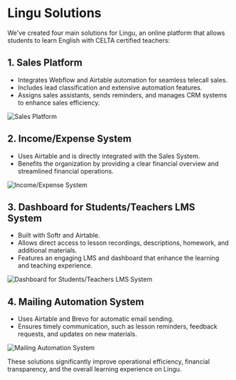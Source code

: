 # Lingu Solutions

We've created four main solutions for Lingu, an online platform that allows students to learn English with CELTA certified teachers:

## 1. Sales Platform

- Integrates Webflow and Airtable automation for seamless telecall sales.
- Includes lead classification and extensive automation features.
- Assigns sales assistants, sends reminders, and manages CRM systems to enhance sales efficiency.

![Sales Platform](/images/lingu-home.png)

## 2. Income/Expense System

- Uses Airtable and is directly integrated with the Sales System.
- Benefits the organization by providing a clear financial overview and streamlined financial operations.

![Income/Expense System](/images/lingu-dashboard-2.png)

## 3. Dashboard for Students/Teachers LMS System

- Built with Softr and Airtable.
- Allows direct access to lesson recordings, descriptions, homework, and additional materials.
- Features an engaging LMS and dashboard that enhance the learning and teaching experience.

![Dashboard for Students/Teachers LMS System](/images/lingu-admin-panel.png)

## 4. Mailing Automation System

- Uses Airtable and Brevo for automatic email sending.
- Ensures timely communication, such as lesson reminders, feedback requests, and updates on new materials.

![Mailing Automation System](/images/lingu-dashboard.png)

These solutions significantly improve operational efficiency, financial transparency, and the overall learning experience on Lingu.
